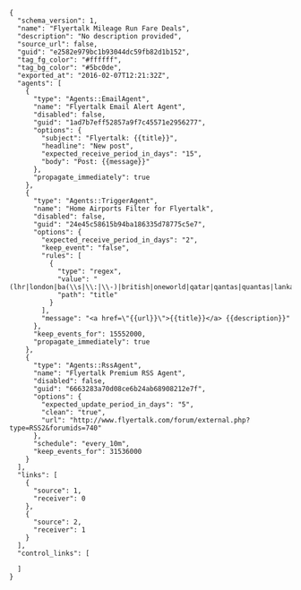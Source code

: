     {
      "schema_version": 1,
      "name": "Flyertalk Mileage Run Fare Deals",
      "description": "No description provided",
      "source_url": false,
      "guid": "e2582e979bc1b93044dc59fb82d1b152",
      "tag_fg_color": "#ffffff",
      "tag_bg_color": "#5bc0de",
      "exported_at": "2016-02-07T12:21:32Z",
      "agents": [
        {
          "type": "Agents::EmailAgent",
          "name": "Flyertalk Email Alert Agent",
          "disabled": false,
          "guid": "1ad7b7eff52857a9f7c45571e2956277",
          "options": {
            "subject": "Flyertalk: {{title}}",
            "headline": "New post",
            "expected_receive_period_in_days": "15",
            "body": "Post: {{message}}"
          },
          "propagate_immediately": true
        },
        {
          "type": "Agents::TriggerAgent",
          "name": "Home Airports Filter for Flyertalk",
          "disabled": false,
          "guid": "24e45c58615b94ba186335d78775c5e7",
          "options": {
            "expected_receive_period_in_days": "2",
            "keep_event": "false",
            "rules": [
              {
                "type": "regex",
                "value": "(lhr|london|ba(\\s|\\:|\\-)|british|oneworld|qatar|qantas|quantas|lanka|europe|aa)",
                "path": "title"
              }
            ],
            "message": "<a href=\"{{url}}\">{{title}}</a> {{description}}"
          },
          "keep_events_for": 15552000,
          "propagate_immediately": true
        },
        {
          "type": "Agents::RssAgent",
          "name": "Flyertalk Premium RSS Agent",
          "disabled": false,
          "guid": "6663283a70d08ce6b24ab68908212e7f",
          "options": {
            "expected_update_period_in_days": "5",
            "clean": "true",
            "url": "http://www.flyertalk.com/forum/external.php?type=RSS2&forumids=740"
          },
          "schedule": "every_10m",
          "keep_events_for": 31536000
        }
      ],
      "links": [
        {
          "source": 1,
          "receiver": 0
        },
        {
          "source": 2,
          "receiver": 1
        }
      ],
      "control_links": [

      ]
    }
